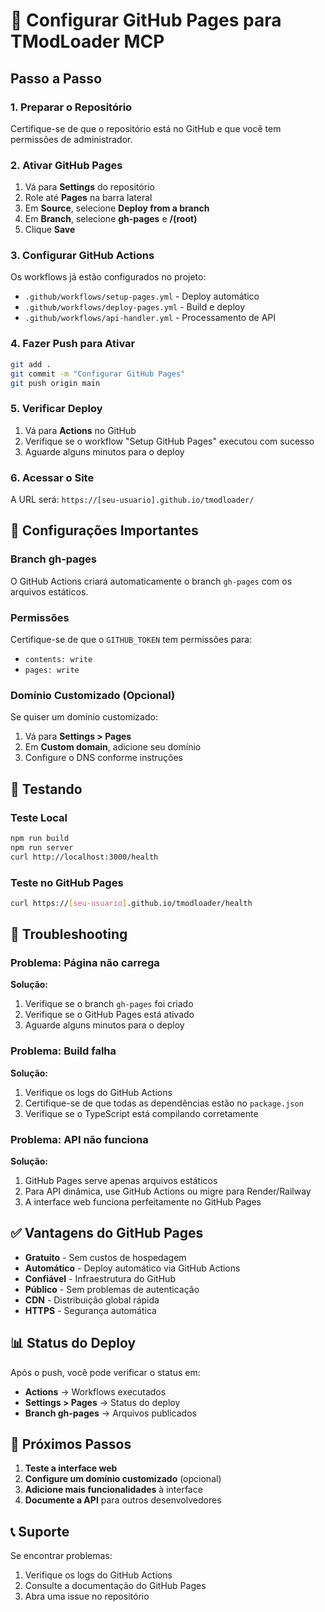 # 🚀 Configurar GitHub Pages para TModLoader MCP

## Passo a Passo

### 1. Preparar o Repositório

Certifique-se de que o repositório está no GitHub e que você tem permissões de administrador.

### 2. Ativar GitHub Pages

1. Vá para **Settings** do repositório
2. Role até **Pages** na barra lateral
3. Em **Source**, selecione **Deploy from a branch**
4. Em **Branch**, selecione **gh-pages** e **/(root)**
5. Clique **Save**

### 3. Configurar GitHub Actions

Os workflows já estão configurados no projeto:

- `.github/workflows/setup-pages.yml` - Deploy automático
- `.github/workflows/deploy-pages.yml` - Build e deploy
- `.github/workflows/api-handler.yml` - Processamento de API

### 4. Fazer Push para Ativar

```bash
git add .
git commit -m "Configurar GitHub Pages"
git push origin main
```

### 5. Verificar Deploy

1. Vá para **Actions** no GitHub
2. Verifique se o workflow "Setup GitHub Pages" executou com sucesso
3. Aguarde alguns minutos para o deploy

### 6. Acessar o Site

A URL será: `https://[seu-usuario].github.io/tmodloader/`

## 🔧 Configurações Importantes

### Branch gh-pages
O GitHub Actions criará automaticamente o branch `gh-pages` com os arquivos estáticos.

### Permissões
Certifique-se de que o `GITHUB_TOKEN` tem permissões para:
- `contents: write`
- `pages: write`

### Domínio Customizado (Opcional)
Se quiser um domínio customizado:
1. Vá para **Settings > Pages**
2. Em **Custom domain**, adicione seu domínio
3. Configure o DNS conforme instruções

## 🎯 Testando

### Teste Local
```bash
npm run build
npm run server
curl http://localhost:3000/health
```

### Teste no GitHub Pages
```bash
curl https://[seu-usuario].github.io/tmodloader/health
```

## 🚨 Troubleshooting

### Problema: Página não carrega
**Solução:**
1. Verifique se o branch `gh-pages` foi criado
2. Verifique se o GitHub Pages está ativado
3. Aguarde alguns minutos para o deploy

### Problema: Build falha
**Solução:**
1. Verifique os logs do GitHub Actions
2. Certifique-se de que todas as dependências estão no `package.json`
3. Verifique se o TypeScript está compilando corretamente

### Problema: API não funciona
**Solução:**
1. GitHub Pages serve apenas arquivos estáticos
2. Para API dinâmica, use GitHub Actions ou migre para Render/Railway
3. A interface web funciona perfeitamente no GitHub Pages

## ✅ Vantagens do GitHub Pages

- **Gratuito** - Sem custos de hospedagem
- **Automático** - Deploy automático via GitHub Actions
- **Confiável** - Infraestrutura do GitHub
- **Público** - Sem problemas de autenticação
- **CDN** - Distribuição global rápida
- **HTTPS** - Segurança automática

## 📊 Status do Deploy

Após o push, você pode verificar o status em:
- **Actions** → Workflows executados
- **Settings > Pages** → Status do deploy
- **Branch gh-pages** → Arquivos publicados

## 🎉 Próximos Passos

1. **Teste a interface web**
2. **Configure um domínio customizado** (opcional)
3. **Adicione mais funcionalidades** à interface
4. **Documente a API** para outros desenvolvedores

## 📞 Suporte

Se encontrar problemas:
1. Verifique os logs do GitHub Actions
2. Consulte a documentação do GitHub Pages
3. Abra uma issue no repositório 